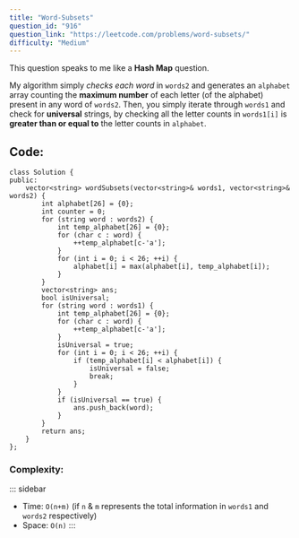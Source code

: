 ```yaml
---
title: "Word-Subsets"
question_id: "916"
question_link: "https://leetcode.com/problems/word-subsets/"
difficulty: "Medium"
---
```


This question speaks to me like a **Hash Map** question.

My algorithm simply *checks each word* in `words2` and generates an `alphabet` array counting the **maximum number** of each letter (of the alphabet) present in any word of `words2`.
Then, you simply iterate through `words1` and check for **universal** strings, by checking all the letter counts in `words1[i]` is **greater than or equal to** the letter counts in `alphabet`.

## Code<span>:</span>
```{.cpp}
class Solution {
public:
    vector<string> wordSubsets(vector<string>& words1, vector<string>& words2) {
        int alphabet[26] = {0};
        int counter = 0;
        for (string word : words2) {
            int temp_alphabet[26] = {0};
            for (char c : word) {
                ++temp_alphabet[c-'a'];
            }
            for (int i = 0; i < 26; ++i) {
                alphabet[i] = max(alphabet[i], temp_alphabet[i]);
            }
        }
        vector<string> ans;
        bool isUniversal;
        for (string word : words1) {
            int temp_alphabet[26] = {0};
            for (char c : word) {
                ++temp_alphabet[c-'a'];
            }
            isUniversal = true;
            for (int i = 0; i < 26; ++i) {
                if (temp_alphabet[i] < alphabet[i]) {
                    isUniversal = false;
                    break;
                }
            }
            if (isUniversal == true) {
                ans.push_back(word);
            }
        }
        return ans;
    }
};
```

### Complexity<span>:</span>
::: sidebar
- Time: `O(n+m)` (if `n` & `m` represents the total information in `words1` and `words2` respectively)
- Space: `O(n)`
:::
